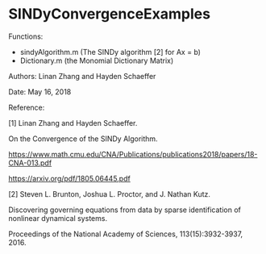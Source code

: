 # SINDyConvergenceExamples

Functions:
  - sindyAlgorithm.m (The SINDy algorithm [2] for Ax = b)
  - Dictionary.m (the Monomial Dictionary Matrix)

Authors: Linan Zhang and Hayden Schaeffer

Date: May 16, 2018

Reference:
      
[1] Linan Zhang and Hayden Schaeffer. 
 
On the Convergence of the SINDy Algorithm.
      
https://www.math.cmu.edu/CNA/Publications/publications2018/papers/18-CNA-013.pdf

https://arxiv.org/pdf/1805.06445.pdf

[2] Steven L. Brunton, Joshua L. Proctor, and J. Nathan Kutz. 

Discovering governing equations from data by sparse identification of nonlinear dynamical systems. 

Proceedings of the National Academy of Sciences, 113(15):3932-3937, 2016.
